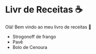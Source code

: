 # Livr de Receitas :coffee:

Olá! Bem vindo ao meu livro de receitas :wave:

- Strogonoff de frango
- Pavê
- Bolo de Cenoura
